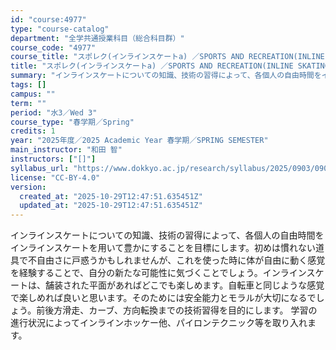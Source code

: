 ```yaml
---
id: "course:4977"
type: "course-catalog"
department: "全学共通授業科目（総合科目群）"
course_code: "4977"
course_title: "スポレク(インラインスケートa) ／SPORTS AND RECREATION(INLINE SKATING (A))"
title: "スポレク(インラインスケートa) ／SPORTS AND RECREATION(INLINE SKATING (A))"
summary: "インラインスケートについての知識、技術の習得によって、各個人の自由時間をインラインスケートを用いて豊かにすることを目標にします。初めは慣れない道具で不自由さに戸惑うかもしれませんが、これを使った時に体が自由に動く感覚を経験することで、自分の…"
tags: []
campus: ""
term: ""
period: "水3／Wed 3"
course_type: "春学期／Spring"
credits: 1
year: "2025年度／2025 Academic Year 春学期／SPRING SEMESTER"
main_instructor: "和田 智"
instructors: ["[]"]
syllabus_url: "https://www.dokkyo.ac.jp/research/syllabus/2025/0903/0903_04977_ja_JP.html"
license: "CC-BY-4.0"
version:
  created_at: "2025-10-29T12:47:51.635451Z"
  updated_at: "2025-10-29T12:47:51.635451Z"
---
```

インラインスケートについての知識、技術の習得によって、各個人の自由時間をインラインスケートを用いて豊かにすることを目標にします。初めは慣れない道具で不自由さに戸惑うかもしれませんが、これを使った時に体が自由に動く感覚を経験することで、自分の新たな可能性に気づくことでしょう。インラインスケートは、舗装された平面があればどこでも楽しめます。自転車と同じような感覚で楽しめれば良いと思います。そのためには安全能力とモラルが大切になるでしょう。前後方滑走、カーブ、方向転換までの技術習得を目的にします。 学習の進行状況によってインラインホッケー他、パイロンテクニック等を取り入れます。
